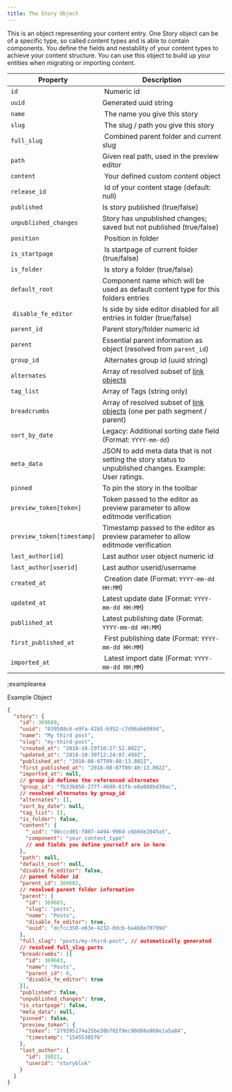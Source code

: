 ```yaml
---
title: The Story Object
---
```


This is an object representing your content entry. One Story object can be of a specific type, so called content types and is able to contain components. You define the fields and nestability of your content types to achieve your content structure. You can use this object to build up your entities when migrating or importing content.

| Property            | Description          |
|---------------------|----------------------|
| `id`                  | Numeric id | 
| `uuid`                | Generated uuid string | 
| `name`                | The name you give this story | 
| `slug`                | The slug / path you give this story |
| `full_slug`           | Combined parent folder and current slug | 
| `path`                | Given real path, used in the preview editor | 
| `content`             | Your defined custom content object | 
| `release_id`          | Id of your content stage (default: null) | 
| `published`           | Is story published (true/false) |
| `unpublished_changes` | Story has unpublished changes; saved but not published (true/false) |
| `position`            | Position in folder | 
| `is_startpage`        | Is startpage of current folder (true/false) | 
| `is_folder`           | Is story a folder (true/false) | 
| `default_root`        | Component name which will be used as default content type for this folders entries |
| `disable_fe_editor`    | Is side by side editor disabled for all entries in folder (true/false) |
| `parent_id`           | Parent story/folder numeric id | 
| `parent`              | Essential parent information as object (resolved from `parent_id`) | 
| `group_id`            | Alternates group id (uuid string) | 
| `alternates`          | Array of resolved subset of [link objects](#core-resources/the-link-object) | 
| `tag_list`            | Array of Tags (string only) | 
| `breadcrumbs`         | Array of resolved subset of [link objects](#core-resources/the-link-object) (one per path segment / parent) |
| `sort_by_date`        | Legacy: Additional sorting date field (Format: `YYYY-mm-dd`) | 
| `meta_data`           | JSON to add meta data that is not setting the story status to unpublished changes. Example: User ratings.  |
| `pinned`              | To pin the story in the toolbar |
| `preview_token[token]` | Token passed to the editor as preview parameter to allow editmode verification |
| `preview_token[timestamp]` | Timestamp passed to the editor as preview parameter to allow editmode verification |
| `last_author[id]`     | Last author user object numeric id |
| `last_author[userid]` | Last author userid/username |
| `created_at`          | Creation date (Format: `YYYY-mm-dd HH:MM`) | 
| `updated_at`          | Latest update date (Format: `YYYY-mm-dd HH:MM`) | 
| `published_at`        | Latest publishing date (Format: `YYYY-mm-dd HH:MM`) | 
| `first_published_at`  | First publishing date (Format: `YYYY-mm-dd HH:MM`) | 
| `imported_at`         | Latest import date (Format: `YYYY-mm-dd HH:MM`) | 

;examplearea

Example Object 

```json
{
  "story": {
    "id": 369689,
    "uuid": "039508c6-e9fa-42b5-b952-c7d96ab6099d",
    "name": "My third post",
    "slug": "my-third-post",
    "created_at": "2018-10-29T10:27:52.802Z",
    "updated_at": "2018-10-30T12:24:07.499Z",
    "published_at": "2018-08-07T09:40:13.802Z",
    "first_published_at": "2018-08-07T09:40:13.802Z",
    "imported_at": null,
    // group id defines the referenced alternates
    "group_id": "fb33b858-277f-4690-81fb-e0a080bd39ac",
    // resolved alternates by group_id
    "alternates": [],
    "sort_by_date": null,
    "tag_list": [],
    "is_folder": false,
    "content": {
      "_uid": "98cccd01-f807-4494-996d-c6b0de2045a5",
      "component": "your_content_type"
      // and fields you define yourself are in here
    },
    "path": null,
    "default_root": null,
    "disable_fe_editor": false,
    // parent folder id
    "parent_id": 369683,
    // resolved parent folder information
    "parent": {
      "id": 369683,
      "slug": "posts",
      "name": "Posts",
      "disable_fe_editor": true,
      "uuid": "dcfcc350-e63e-4232-8dcb-ba4b8e70799d"
    },
    "full_slug": "posts/my-third-post", // automatically generated
    // resolved full_slug parts
    "breadcrumbs": [{
      "id": 369683,
      "name": "Posts",
      "parent_id": 0,
      "disable_fe_editor": true
    }],
    "published": false,
    "unpublished_changes": true,
    "is_startpage": false,
    "meta_data": null,
    "pinned": false,
    "preview_token": {
      "token": "279395174a25be38b702f9ec90d08a960e1a5a84",
      "timestamp": "1545530576"
    },
    "last_author": {
      "id": 39821,
      "userid": "storyblok"
    }
  }
}
```
